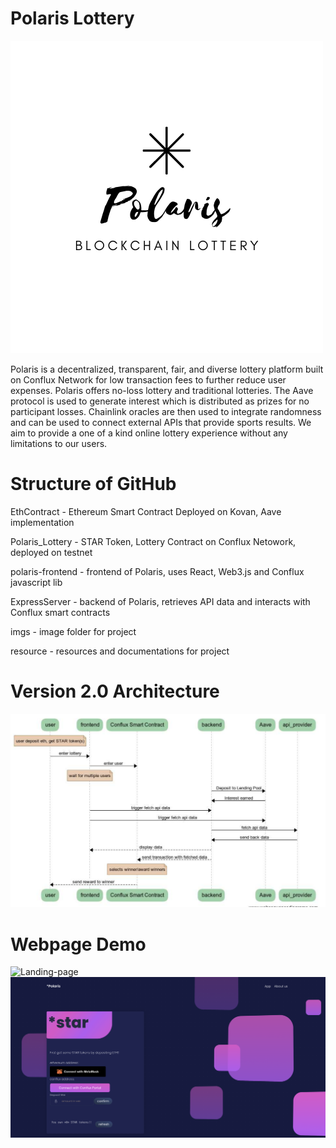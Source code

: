 # Polaris Lottery
![Polaris](./imgs/whitelogo.png)

Polaris is a decentralized, transparent, fair, and diverse lottery platform built on Conflux Network for low transaction fees to further reduce user expenses. Polaris offers no-loss lottery and traditional lotteries. The Aave protocol is used to generate interest which is distributed as prizes for no participant losses. Chainlink oracles are then used to integrate randomness and can be used to connect external APIs that provide sports results. We aim to provide a one of a kind online lottery experience without any limitations to our users. 

# Structure of GitHub

EthContract - Ethereum Smart Contract Deployed on Kovan, Aave implementation 

Polaris_Lottery - STAR Token, Lottery Contract on Conflux Netowork, deployed on testnet 

polaris-frontend - frontend of Polaris, uses React, Web3.js and Conflux javascript lib

ExpressServer - backend of Polaris, retrieves API data and interacts with Conflux smart contracts

imgs - image folder for project

resource - resources and documentations for project


# Version 2.0 Architecture
![Version 2.0 Architecture](./imgs/v2arc.PNG)


# Webpage Demo
![Landing-page](./imgs/landing-page2.png)
![App-page](./imgs/app-page.png)

